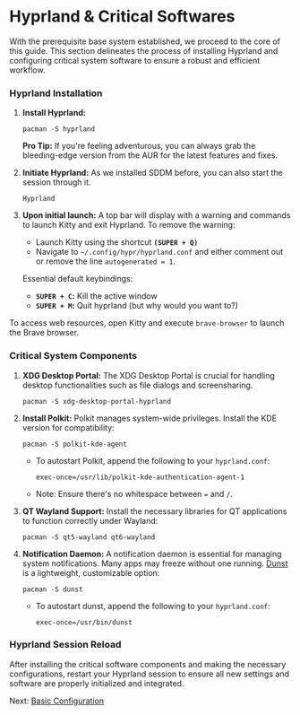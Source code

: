 # Hyprland & Critical Softwares
With the prerequisite base system established, we proceed to the core of this guide. This section delineates the process of installing Hyprland and configuring critical system software to ensure a robust and efficient workflow.

### Hyprland Installation
1. **Install Hyprland:** 

    ```
    pacman -S hyprland
    ```

    **Pro Tip:** If you're feeling adventurous, you can always grab the bleeding-edge version from the AUR for the latest features and fixes.

2. **Initiate Hyprland:**
    As we installed SDDM before, you can also start the session through it.

    ```
    Hyprland
    ```

3. **Upon initial launch:** A top bar will display with a warning and commands to launch Kitty and exit Hyprland.
To remove the warning:

    * Launch Kitty using the shortcut **`(SUPER + Q)`** 
    * Navigate to `~/.config/hypr/hyprland.conf` and either comment out or remove the line `autogenerated = 1`.

    Essential default keybindings:
    * **`SUPER + C`:** Kill the active window
    * **`SUPER + M`:** Quit hyprland (but why would you want to?)

To access web resources, open Kitty and execute `brave-browser` to launch the Brave browser.

### Critical System Components
1. **XDG Desktop Portal:** The XDG Desktop Portal is crucial for handling desktop functionalities such as file dialogs and screensharing.

    ```
    pacman -S xdg-desktop-portal-hyprland
    ```

2. **Install Polkit:** Polkit manages system-wide privileges. Install the KDE version for compatibility:

    ```
    pacman -S polkit-kde-agent
    ```
    
    * To autostart Polkit, append the following to your `hyprland.conf`:

        ```
        exec-once=/usr/lib/polkit-kde-authentication-agent-1
        ```

    * Note: Ensure there's no whitespace between `=` and `/`.

3. **QT Wayland Support:** Install the necessary libraries for QT applications to function correctly under Wayland:

    ```
    pacman -S qt5-wayland qt6-wayland
    ```

4. **Notification Daemon:** A notification daemon is essential for managing system notifications. Many apps may freeze without one running. [Dunst](https://github.com/dunst-project/dunst) is a lightweight, customizable option:

    ```
    pacman -S dunst
    ```

    * To autostart dunst, append the following to your `hyprland.conf`:

        ```
        exec-once=/usr/bin/dunst
        ```

### Hyprland Session Reload  
After installing the critical software components and making the necessary configurations, restart your Hyprland session to ensure all new settings and software are properly initialized and integrated.

Next: [Basic Configuration](basic_configuration.md)
